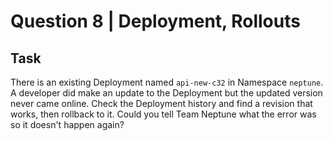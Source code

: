 # Question 8 | Deployment, Rollouts

## Task
There is an existing Deployment named `api-new-c32` in Namespace `neptune`. A developer did make an update to the Deployment but the updated version never came online. Check the Deployment history and find a revision that works, then rollback to it. Could you tell Team Neptune what the error was so it doesn't happen again?

